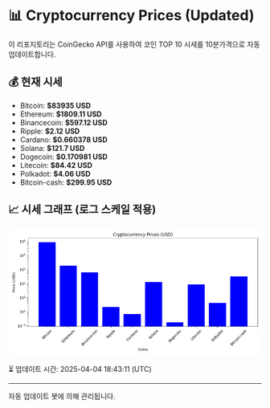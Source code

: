 
# 📊 Cryptocurrency Prices (Updated)

이 리포지토리는 CoinGecko API를 사용하여 코인 TOP 10 시세를 10분가격으로 자동 업데이트합니다.

## 💰 현재 시세
- Bitcoin: **$83935 USD**
- Ethereum: **$1809.11 USD**
- Binancecoin: **$597.12 USD**
- Ripple: **$2.12 USD**
- Cardano: **$0.660378 USD**
- Solana: **$121.7 USD**
- Dogecoin: **$0.170981 USD**
- Litecoin: **$84.42 USD**
- Polkadot: **$4.06 USD**
- Bitcoin-cash: **$299.95 USD**

## 📈 시세 그래프 (로그 스케일 적용)
![Crypto Prices](crypto_prices.png)

⏳ 업데이트 시간: 2025-04-04 18:43:11 (UTC)

---
자동 업데이트 봇에 의해 관리됩니다.
